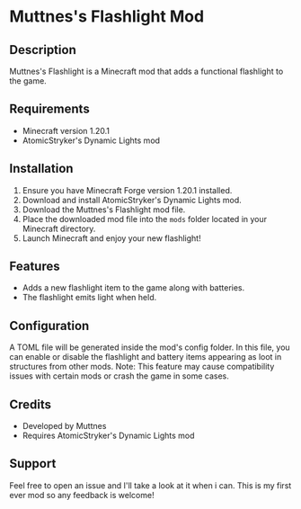 # Muttnes's Flashlight Mod

## Description
Muttnes's Flashlight is a Minecraft mod that adds a functional flashlight to the game.

## Requirements
- Minecraft version 1.20.1
- AtomicStryker's Dynamic Lights mod

## Installation
1. Ensure you have Minecraft Forge version 1.20.1 installed.
2. Download and install AtomicStryker's Dynamic Lights mod.
3. Download the Muttnes's Flashlight mod file.
4. Place the downloaded mod file into the `mods` folder located in your Minecraft directory.
5. Launch Minecraft and enjoy your new flashlight!

## Features
- Adds a new flashlight item to the game along with batteries.
- The flashlight emits light when held.

## Configuration
A TOML file will be generated inside the mod's config folder. In this file, you can enable or disable the flashlight and battery items appearing as loot in structures from other mods. Note: This feature may cause compatibility issues with certain mods or crash the game in some cases.

## Credits
- Developed by Muttnes
- Requires AtomicStryker's Dynamic Lights mod

## Support
Feel free to open an issue and I'll take a look at it when i can. This is my first ever mod so any feedback is welcome!
